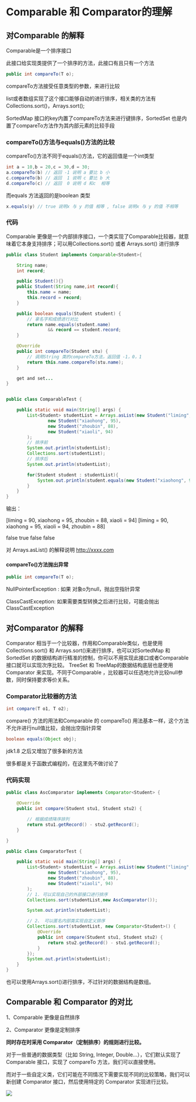# Comparable 和 Comparator的理解

## 对Comparable 的解释

Comparable是一个排序接口 

此接口给实现类提供了一个排序的方法，此接口有且只有一个方法

```java
public int compareTo(T o);
```

compareTo方法接受任意类型的参数，来进行比较

list或者数组实现了这个接口能够自动的进行排序，相关类的方法有Collections.sort()，Arrays.sort();

SortedMap 接口的key内置了compareTo方法来进行键排序，SortedSet 也是内置了compareTo方法作为其内部元素的比较手段

### compareTo()方法与equals()方法的比较

compareTo()方法不同于equals()方法，它的返回值是一个int类型

```java
int a = 10,b = 20,c = 30,d = 30;
a.compareTo(b) // 返回 -1 说明 a 要比 b 小
c.compareTo(b) // 返回  1 说明 c 要比 b 大
d.compareTo(c) // 返回  0 说明 d 和c  相等
```

而equals 方法返回的是boolean 类型 

```java
x.equals(y) // true 说明x 与 y 的值 相等 , false 说明x 与 y 的值 不相等
```

### 代码

Comparable 更像是一个内部排序接口，一个类实现了Comparable比较器，就意味着它本身支持排序；可以用Collections.sort() 或者 Arrays.sort() 进行排序

```java
public class Student implements Comparable<Student>{

    String name;
    int record;

    public Student(){}
    public Student(String name,int record){
        this.name = name;
        this.record = record;
    }

    public boolean equals(Student student) {
        // 拿名字和成绩进行对比
        return name.equals(student.name)
                && record == student.record;
    }

    @Override
    public int compareTo(Student stu) {
        // 调用String 类的compareTo方法，返回值 -1，0，1
        return this.name.compareTo(stu.name);
    }

    get and set...
}


public class ComparableTest {

    public static void main(String[] args) {
        List<Student> studentList = Arrays.asList(new Student("liming", 90),
                new Student("xiaohong", 95),
                new Student("zhoubin", 88),
                new Student("xiaoli", 94)
        );
		// 排序前
        System.out.println(studentList);
        Collections.sort(studentList);
        // 排序后
        System.out.println(studentList);

        for(Student student : studentList){
            System.out.println(student.equals(new Student("xiaohong", 95)));
        }
    }
}
```

输出：

[liming = 90, xiaohong = 95, zhoubin = 88, xiaoli = 94]
[liming = 90, xiaohong = 95, xiaoli = 94, zhoubin = 88]

false
true
false
false

对 Arrays.asList() 的解释说明 http://xxxx.com

#### compareTo()方法抛出异常

```java
public int compareTo(T o);
```

NullPointerException : 如果 对象o为null，抛出空指针异常

ClassCastException: 如果需要类型转换之后进行比较，可能会抛出ClassCastException



## 对Comparator 的解释

Comparator 相当于一个比较器，作用和Comparable类似，也是使用Collections.sort() 和 Arrays.sort()来进行排序，也可以对SortedMap 和 SortedSet 的数据结构进行精准的控制，你可以不用实现此接口或者Comparable接口就可以实现次序比较。 TreeSet 和 TreeMap的数据结构底层也是使用Comparator 来实现。不同于Comparable ，比较器可以任选地允许比较null参数，同时保持要求等价关系。

### Comparator比较器的方法

```java
int compare(T o1, T o2);
```

compare() 方法的用法和Comparable 的 compareTo() 用法基本一样，这个方法不允许进行null值比较，会抛出空指针异常

```java
boolean equals(Object obj);
```

jdk1.8 之后又增加了很多新的方法

很多都是关于函数式编程的，在这里先不做讨论了

### 代码实现

```java
public class AscComparator implements Comparator<Student> {

    @Override
    public int compare(Student stu1, Student stu2) {

        // 根据成绩降序排列
        return stu1.getRecord() - stu2.getRecord();
    }

}

public class ComparatorTest {

    public static void main(String[] args) {
        List<Student> studentList = Arrays.asList(new Student("liming", 90),
                new Student("xiaohong", 95),
                new Student("zhoubin", 88),
                new Student("xiaoli", 94)
        );
        // 1. 可以实现自己的外部接口进行排序
        Collections.sort(studentList,new AscComparator());

        System.out.println(studentList);

        // 2、 可以匿名内部类实现自定义排序
        Collections.sort(studentList, new Comparator<Student>() {
            @Override
            public int compare(Student stu1, Student stu2) {
                return stu2.getRecord() - stu1.getRecord();
            }
        });
        System.out.println(studentList);
    }
}
```

也可以使用Arrays.sort()进行排序，不过针对的数据结构是数组。

## Comparable 和 Comparator 的对比

1、Comparable 更像是自然排序

2、Comparator 更像是定制排序

**同时存在时采用 Comparator（定制排序）的规则进行比较。**

对于一些普通的数据类型（比如 String, Integer, Double…），它们默认实现了Comparable 接口，实现了 compareTo 方法，我们可以直接使用。

而对于一些自定义类，它们可能在不同情况下需要实现不同的比较策略，我们可以新创建 Comparator 接口，然后使用特定的 Comparator 实现进行比较。


![](https://img2020.cnblogs.com/blog/1515111/202006/1515111-20200603165626533-759227841.png)

​		

